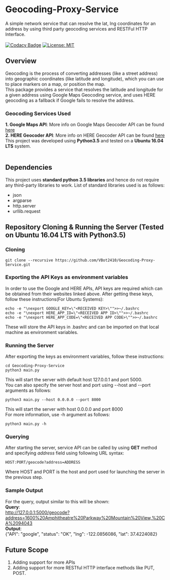 # Geocoding-Proxy-Service
A simple network service that can resolve the lat, lng coordinates for an address by using third party geocoding services and RESTFul HTTP Interface.</br ></br >
[![Codacy Badge](https://api.codacy.com/project/badge/Grade/90ec42f713d44be898afa2937a8d56bd)](https://www.codacy.com/app/VBot2410/Geocoding-Proxy-Service?utm_source=github.com&amp;utm_medium=referral&amp;utm_content=VBot2410/Geocoding-Proxy-Service&amp;utm_campaign=Badge_Grade)
[![License: MIT](https://img.shields.io/badge/License-MIT-yellow.svg)](https://opensource.org/licenses/MIT)
## Overview
Geocoding is the process of converting addresses (like a street address) into geographic coordinates (like latitude and longitude), which you can use to place markers on a map, or position the map.</br >
This package provides a service that resolves the latitude and longitude for a given address using Google Maps Geocoding service, and uses HERE geocoding as a fallback if Google fails to resolve the address.</br >
### Geocoding Services Used
**1. Google Maps API**: More info on Google Maps Geocoder API can be found [here](https://developers.google.com/maps/documentation/geocoding/start)</br >
**2. HERE Geocoder API**: More info on HERE Geocoder API can be found [here](https://developer.here.com/documentation/geocoder/topics/quick-start-geocode.html)</br >
This project was developed using **Python3.5** and tested on a **Ubuntu 16.04 LTS** system.</br ></br >

## Dependencies
This project uses **standard python 3.5 libraries** and hence do not require any third-party libraries to work. List of standard libraries used is as follows:</br >
* json
* argparse
* http.server
* urllib.request

## Repository Cloning & Running the Server (Tested on Ubuntu 16.04 LTS with Python3.5)
### Cloning
```
git clone --recursive https://github.com/VBot2410/Geocoding-Proxy-Service.git
```
### Exporting the API Keys as environment variables
In order to use the Google and HERE APIs, API keys are required which can be obtained from their websites linked above.
After getting these keys, follow these instructions(For Ubuntu Systems):
```
echo -e "\nexport GOOGLE_KEY=\"<RECEIVED KEY>\"">>~/.bashrc
echo -e "\nexport HERE_APP_ID=\"<RECEIVED APP ID>\"">>~/.bashrc
echo -e "\nexport HERE_APP_CODE=\"<RECEIVED APP CODE>\"">>~/.bashrc
```
These will store the API keys in .bashrc and can be imported on that local machine as environment variables.
### Running the Server
After exporting the keys as environment variables, follow these instructions:
```
cd Geocoding-Proxy-Service
python3 main.py
```
This will start the server with default host 127.0.0.1 and port 5000.</br >
You can also specify the server host and port using --host and --port arguments as follows:</br >
```
python3 main.py --host 0.0.0.0 --port 8000
```
This will start the server with host 0.0.0.0 and port 8000</br >
For more information, use -h argument as follows:
```
python3 main.py -h
```
### Querying
After starting the server, service API can be called by using **GET** method and specifying *address* field using following URL syntax:
```
HOST:PORT/geocode?address=ADDRESS
```
Where HOST and PORT is the host and port used for launching the server in the previous step.
### Sample Output
For the query, output similar to this will be shown:</br >
**Query**:</br > http://127.0.0.1:5000/geocode?address=1600%20Amphitheatre%20Parkway%20Mountain%20View,%20CA%2094043 </br >
**Output**:</br >
{"API": "google", "status": "OK", "lng": -122.0856086, "lat": 37.4224082}
## Future Scope
1. Adding support for more APIs
2. Adding support for more RESTful HTTP interface methods like PUT, POST.
